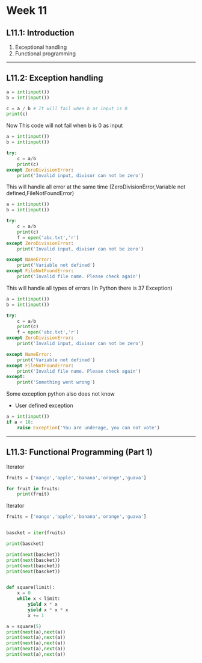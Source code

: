# Week 11

## L11.1: Introduction

1. Exceptional handling
2. Functional programming

***

## L11.2: Exception handling

```python
a = int(input())
b = int(input())

c = a / b # It will fail when b as input is 0
print(c)

```
Now This code will not fail when b is 0 as input

```python
a = int(input())
b = int(input())

try:
    c = a/b
    print(c)
except ZeroDivisionError:
    print('Invalid input, divisor can not be zero')
```
This will handle all error at the same time (ZeroDivisionError,Variable not defined,FileNotFoundError)

```python
a = int(input())
b = int(input())

try:
    c = a/b
    print(c)
    f = open('abc.txt','r')
except ZeroDivisionError:
    print('Invalid input, divisor can not be zero')

except NameError:
    print('Variable not defined')
except FileNotFoundError:
    print('Invalid file name. Please check again')
```

This will handle all types of errors (In Python there is 37 Exception)

```python
a = int(input())
b = int(input())

try:
    c = a/b
    print(c)
    f = open('abc.txt','r')
except ZeroDivisionError:
    print('Invalid input, divisor can not be zero')

except NameError:
    print('Variable not defined')
except FileNotFoundError:
    print('Invalid file name. Please check again')
except:
    print('Something went wrong')
```

Some exception python also does not know

* User defined exception

```python
a = int(input())
if a < 18:
    raise Exception('You are underage, you can not vote')
```

***

## L11.3: Functional Programming (Part 1)

Iterator

```python
fruits = ['mango','apple','banana','orange','guava']

for fruit in fruits:
    print(fruit)
```
Iterator

```python
fruits = ['mango','apple','banana','orange','guava']


bascket = iter(fruits)

print(bascket)

print(next(bascket))
print(next(bascket))
print(next(bascket))
print(next(bascket))

```
```python

def square(limit):
    x = 0
    while x < limit:
        yield x * x
        yield x * x * x
        x += 1

a = square(5)
print(next(a),next(a))
print(next(a),next(a))
print(next(a),next(a))
print(next(a),next(a))
print(next(a),next(a))

```

